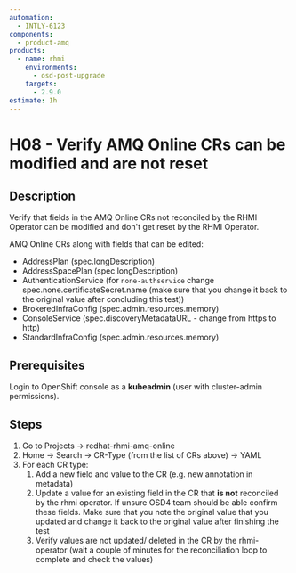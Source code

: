 ```yaml
---
automation:
  - INTLY-6123
components:
  - product-amq
products:
  - name: rhmi
    environments:
      - osd-post-upgrade
    targets:
      - 2.9.0
estimate: 1h
---
```


# H08 - Verify AMQ Online CRs can be modified and are not reset

## Description

Verify that fields in the AMQ Online CRs not reconciled by the RHMI Operator can be modified and don't get reset by the RHMI Operator.

AMQ Online CRs along with fields that can be edited:

- AddressPlan (spec.longDescription)
- AddressSpacePlan (spec.longDescription)
- AuthenticationService (for `none-authservice` change spec.none.certificateSecret.name (make sure that you change it back to the original value after concluding this test))
- BrokeredInfraConfig (spec.admin.resources.memory)
- ConsoleService (spec.discoveryMetadataURL - change from https to http)
- StandardInfraConfig (spec.admin.resources.memory)

## Prerequisites

Login to OpenShift console as a **kubeadmin** (user with cluster-admin permissions).

## Steps

1. Go to Projects -> redhat-rhmi-amq-online
2. Home -> Search -> CR-Type (from the list of CRs above) -> YAML
3. For each CR type:
   1. Add a new field and value to the CR (e.g. new annotation in metadata)
   2. Update a value for an existing field in the CR that **is not** reconciled by the rhmi operator. If unsure OSD4 team should be able confirm these fields. Make sure that you note the original value that you updated and change it back to the original value after finishing the test
   3. Verify values are not updated/ deleted in the CR by the rhmi-operator (wait a couple of minutes for the reconciliation loop to complete and check the values)
